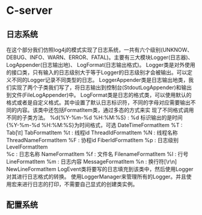  # C-server
 
 ## 日志系统
 在这个部分我们仿照log4j的模式实现了日志系统，一共有六个级别(UNKNOW、DEBUG、INFO、WARN、ERROR、FATAL)。主要有三大模块Logger(日志器)、LogAppender(日志输出地)、 
 LogFormat(日志输出格式)。
 Logger类是对外使用的接口类，只有输入的日志级别大于等于Logger的日志级别才会被输出。可以定义不同的Logger记录不同类型的日志。
 LoggerAppender类是日志输出地类，我们实现了两个子类我们写了，将日志输出到控制台(StdoutLogAppender)和输出到文件(FileLogAppender)中。
 LogFormat类是日志的格式类，可以使用默认的格式或者是自定义格式。其中设置了默认日志标识符，不同的字母对应需要输出不同的内容。该类中还包括FormatItem类，通过多态的方式来实 
 现了不同格式调用不同的子类方法。
 %d{%Y-%m-%d %H:%M:%S} : %d 标识输出的是时间 {%Y-%m-%d %H:%M:%S}为时间格式，可选 DateTimeFormatItem
 %T : Tab[\t]            TabFormatItem
 %t : 线程id             ThreadIdFormatItem
 %N : 线程名称           ThreadNameFormatItem
 %F : 协程id             FiberIdFormatItem
 %p : 日志级别           LevelFormatItem       
 %c : 日志名称           NameFormatItem
 %f : 文件名             FilenameFormatItem
 %l : 行号               LineFormatItem
 %m : 日志内容           MessageFormatItem
 %n : 换行符[\r\n]       NewLineFormatItem
 LogEvent类将要写的日志填充到该类中，然后使用Logger对其进行日志格式的转换。
 使用LoggerManager来管理所有的Logger。并且使用宏来进行日志的打印，不需要自己显式的创建类实例。
 ## 配置系统
